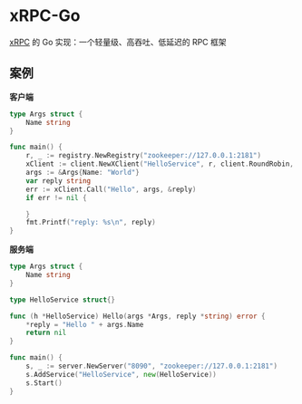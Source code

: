 # xRPC-Go

[xRPC](https://github.com/yj8023xx/xrpc) 的 Go 实现：一个轻量级、高吞吐、低延迟的 RPC 框架



## 案例

**客户端**

```go
type Args struct {
	Name string
}

func main() {
	r, _ := registry.NewRegistry("zookeeper://127.0.0.1:2181")
	xClient := client.NewXClient("HelloService", r, client.RoundRobin, codec.Json)
	args := &Args{Name: "World"}
	var reply string
	err := xClient.Call("Hello", args, &reply)
	if err != nil {

	}
	fmt.Printf("reply: %s\n", reply)
}
```

**服务端**

```go
type Args struct {
	Name string
}

type HelloService struct{}

func (h *HelloService) Hello(args *Args, reply *string) error {
	*reply = "Hello " + args.Name
	return nil
}

func main() {
	s, _ := server.NewServer("8090", "zookeeper://127.0.0.1:2181")
	s.AddService("HelloService", new(HelloService))
	s.Start()
}
```

